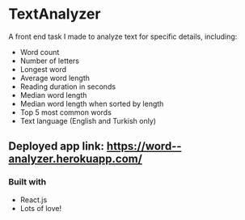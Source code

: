 # TextAnalyzer

A front end task I made to analyze text for specific details, including:
* Word count
* Number of letters
* Longest word
* Average word length
* Reading duration in seconds
* Median word length
* Median word length when sorted by length
* Top 5 most common words
* Text language (English and Turkish only)

## Deployed app link: https://word--analyzer.herokuapp.com/

### Built with
* React.js
* Lots of love!
